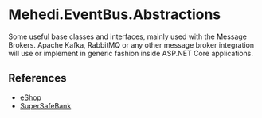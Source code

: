 # Mehedi.EventBus.Abstractions
Some useful base classes and interfaces, mainly used with the Message Brokers. Apache Kafka, RabbitMQ or any other message broker integration will use or implement in generic fashion inside ASP.NET Core applications.

## References
- [eShop](https://github.com/dotnet/eShop/tree/main/src/EventBus)
- [SuperSafeBank](https://github.com/mizrael/SuperSafeBank)

